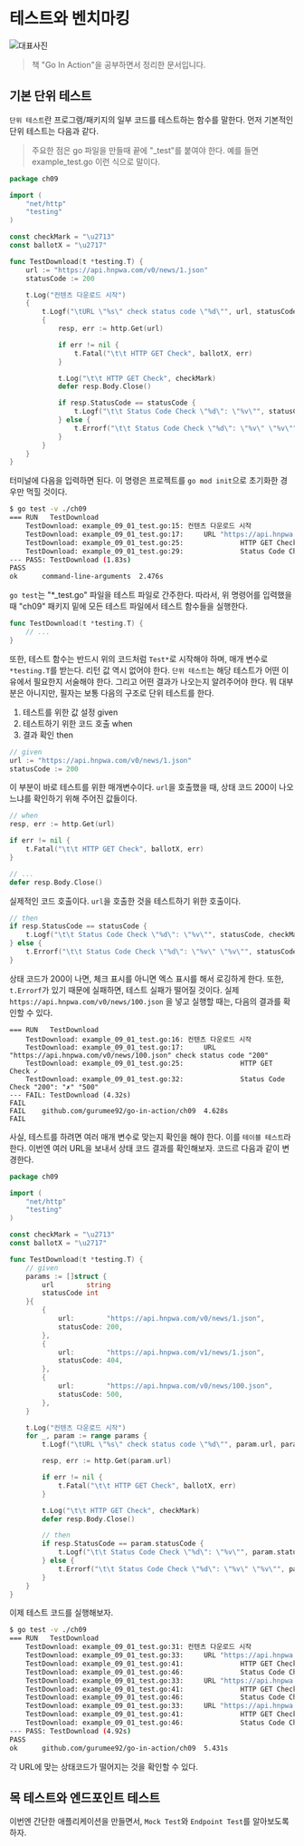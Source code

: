 # 테스트와 벤치마킹

![대표사진](../logo.png)

> 책 "Go In Action"을 공부하면서 정리한 문서입니다.


## 기본 단위 테스트

`단위 테스트`란 프로그램/패키지의 일부 코드를 테스트하는 함수를 말한다. 먼저 기본적인 단위 테스트는 다음과 같다.

> 주요한 점은 go 파일을 만들때 끝에 "_test"를 붙여야 한다. 예를 들면 example_test.go 이런 식으로 말이다.

```go
package ch09

import (
	"net/http"
	"testing"
)

const checkMark = "\u2713"
const ballotX = "\u2717"

func TestDownload(t *testing.T) {
	url := "https://api.hnpwa.com/v0/news/1.json"
	statusCode := 200

	t.Log("컨텐츠 다운로드 시작")
	{
		t.Logf("\tURL \"%s\" check status code \"%d\"", url, statusCode)
		{
			resp, err := http.Get(url)

			if err != nil {
				t.Fatal("\t\t HTTP GET Check", ballotX, err)
			}

			t.Log("\t\t HTTP GET Check", checkMark)
			defer resp.Body.Close()

			if resp.StatusCode == statusCode {
				t.Logf("\t\t Status Code Check \"%d\": \"%v\"", statusCode, checkMark)
			} else {
				t.Errorf("\t\t Status Code Check \"%d\": \"%v\" \"%v\"", statusCode, ballotX, resp.StatusCode)
			}
		}
	}
}
```

터미널에 다음을 입력하면 된다. 이 명령은 프로젝트를 `go mod init`으로 초기화한 경우만 먹힐 것이다.

```bash
$ go test -v ./ch09
=== RUN   TestDownload
    TestDownload: example_09_01_test.go:15: 컨텐츠 다운로드 시작
    TestDownload: example_09_01_test.go:17:     URL "https://api.hnpwa.com/v0/news/1.json" check status code "200"
    TestDownload: example_09_01_test.go:25:              HTTP GET Check ✓
    TestDownload: example_09_01_test.go:29:              Status Code Check "200": "✓"
--- PASS: TestDownload (1.83s)
PASS
ok      command-line-arguments  2.476s
```

`go test`는 "*_test.go" 파일을 테스트 파일로 간주한다. 따라서, 위 명령어를 입력했을 때 "ch09" 패키지 밑에 모든 테스트 파일에서 테스트 함수들을 실행한다. 

```go
func TestDownload(t *testing.T) {
	// ...
}
```

또한, 테스트 함수는 반드시 위의 코드처럼 `Test*`로 시작해야 하며, 매개 변수로 `*testing.T`를 받는다. 리턴 값 역시 없어야 한다. `단위 테스트`는 해당 테스트가 어떤 이유에서 필요한지 서술해야 한다. 그리고 어떤 결과가 나오는지 알려주어야 한다. 뭐 대부분은 아니지만, 필자는 보통 다음의 구조로 단위 테스트를 한다.

1. 테스트를 위한 값 설정 given
2. 테스트하기 위한 코드 호출 when
3. 결과 확인 then

```go
// given
url := "https://api.hnpwa.com/v0/news/1.json"
statusCode := 200
```

이 부분이 바로 테스트를 위한 매개변수이다. `url`을 호출했을 때, 상태 코드 200이 나오느냐를 확인하기 위해 주어진 값들이다.

```go
// when
resp, err := http.Get(url)

if err != nil {
	t.Fatal("\t\t HTTP GET Check", ballotX, err)
}

// ...
defer resp.Body.Close()
```

실제적인 코드 호출이다. `url`을 호출한 것을 테스트하기 위한 호출이다.

```go
// then
if resp.StatusCode == statusCode {
	t.Logf("\t\t Status Code Check \"%d\": \"%v\"", statusCode, checkMark)
} else {
	t.Errorf("\t\t Status Code Check \"%d\": \"%v\" \"%v\"", statusCode, ballotX, resp.StatusCode)
}
```

상태 코드가 200이 나면, 체크 표시를 아니면 엑스 표시를 해서 로깅하게 한다. 또한, `t.Errorf`가 있기 때문에 실패하면, 테스트 실패가 떨어질 것이다. 실제 `https://api.hnpwa.com/v0/news/100.json` 을 넣고 실행할 때는, 다음의 결과를 확인할 수 있다.

```
=== RUN   TestDownload
    TestDownload: example_09_01_test.go:16: 컨텐츠 다운로드 시작
    TestDownload: example_09_01_test.go:17:     URL "https://api.hnpwa.com/v0/news/100.json" check status code "200"
    TestDownload: example_09_01_test.go:25:              HTTP GET Check ✓
    TestDownload: example_09_01_test.go:32:              Status Code Check "200": "✗" "500"
--- FAIL: TestDownload (4.32s)
FAIL
FAIL    github.com/gurumee92/go-in-action/ch09  4.628s
FAIL
```

사실, 테스트를 하려면 여러 매개 변수로 맞는지 확인을 해야 한다. 이를 `테이블 테스트`라 한다. 이번엔 여러 URL을 보내서 상태 코드 결과를 확인해보자. 코드르 다음과 같이 변경한다.

```go
package ch09

import (
	"net/http"
	"testing"
)

const checkMark = "\u2713"
const ballotX = "\u2717"

func TestDownload(t *testing.T) {
	// given
	params := []struct {
		url        string
		statusCode int
	}{
		{
			url:        "https://api.hnpwa.com/v0/news/1.json",
			statusCode: 200,
		},
		{
			url:        "https://api.hnpwa.com/v1/news/1.json",
			statusCode: 404,
		},
		{
			url:        "https://api.hnpwa.com/v0/news/100.json",
			statusCode: 500,
		},
	}

	t.Log("컨텐츠 다운로드 시작")
	for _, param := range params {
		t.Logf("\tURL \"%s\" check status code \"%d\"", param.url, param.statusCode)

		resp, err := http.Get(param.url)

		if err != nil {
			t.Fatal("\t\t HTTP GET Check", ballotX, err)
		}

		t.Log("\t\t HTTP GET Check", checkMark)
		defer resp.Body.Close()

		// then
		if resp.StatusCode == param.statusCode {
			t.Logf("\t\t Status Code Check \"%d\": \"%v\"", param.statusCode, checkMark)
		} else {
			t.Errorf("\t\t Status Code Check \"%d\": \"%v\" \"%v\"", param.statusCode, ballotX, resp.StatusCode)
		}
	}
}
```

이제 테스트 코드를 실행해보자.

```bash
$ go test -v ./ch09
=== RUN   TestDownload
    TestDownload: example_09_01_test.go:31: 컨텐츠 다운로드 시작
    TestDownload: example_09_01_test.go:33:     URL "https://api.hnpwa.com/v0/news/1.json" check status code "200"
    TestDownload: example_09_01_test.go:41:              HTTP GET Check ✓
    TestDownload: example_09_01_test.go:46:              Status Code Check "200": "✓"
    TestDownload: example_09_01_test.go:33:     URL "https://api.hnpwa.com/v1/news/1.json" check status code "404"
    TestDownload: example_09_01_test.go:41:              HTTP GET Check ✓
    TestDownload: example_09_01_test.go:46:              Status Code Check "404": "✓"
    TestDownload: example_09_01_test.go:33:     URL "https://api.hnpwa.com/v0/news/100.json" check status code "500"
    TestDownload: example_09_01_test.go:41:              HTTP GET Check ✓
    TestDownload: example_09_01_test.go:46:              Status Code Check "500": "✓"
--- PASS: TestDownload (4.92s)
PASS
ok      github.com/gurumee92/go-in-action/ch09  5.431s
```

각 URL에 맞는 상태코드가 떨어지는 것을 확인할 수 있다.


## 목 테스트와 엔드포인트 테스트

이번엔 간단한 애플리케이션을 만들면서, `Mock Test`와 `Endpoint Test`를 알아보도록 하자.